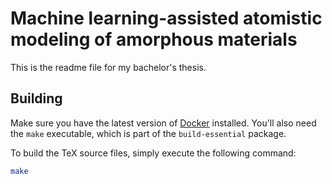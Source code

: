 # Machine learning-assisted atomistic modeling of amorphous materials

This is the readme file for my bachelor's thesis.

## Building

Make sure you have the latest version of [Docker][1] installed. You'll also
need the `make` executable, which is part of the `build-essential` package.

To build the TeX source files, simply execute the following command:

```sh
make
```

[1]: https://docs.docker.com/get-docker/
